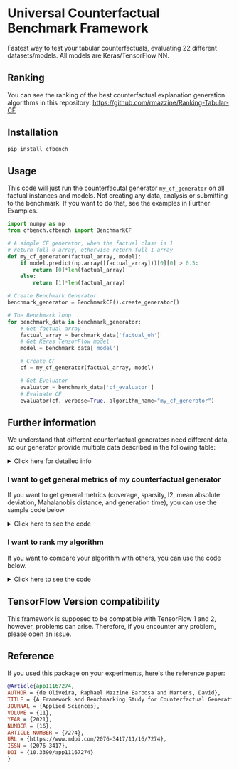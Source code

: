 # Universal Counterfactual Benchmark Framework

Fastest way to test your tabular counterfactuals, evaluating 22 different datasets/models. All models are Keras/TensorFlow NN.

## Ranking
You can see the ranking of the best counterfactual explanation generation algorithms in this repository: https://github.com/rmazzine/Ranking-Tabular-CF

## Installation

```bash
pip install cfbench
```

## Usage
This code will just run the counterfacutal generator ``my_cf_generator`` on all factual instances and models.
Not creating any data, analysis or submitting to the benchmark. 
If you want to do that, see the examples in Further Examples.

```python
import numpy as np
from cfbench.cfbench import BenchmarkCF

# A simple CF generator, when the factual class is 1
# return full 0 array, otherwise return full 1 array
def my_cf_generator(factual_array, model):
    if model.predict(np.array([factual_array]))[0][0] > 0.5:
        return [0]*len(factual_array)
    else:
        return [1]*len(factual_array)

# Create Benchmark Generator
benchmark_generator = BenchmarkCF().create_generator()

# The Benchmark loop
for benchmark_data in benchmark_generator:
    # Get factual array
    factual_array = benchmark_data['factual_oh']
    # Get Keras TensorFlow model
    model = benchmark_data['model']

    # Create CF
    cf = my_cf_generator(factual_array, model)

    # Get Evaluator
    evaluator = benchmark_data['cf_evaluator']
    # Evaluate CF
    evaluator(cf, verbose=True, algorithm_name="my_cf_generator")

```

## Further information
We understand that different counterfactual generators need different data, so our generator provide multiple data described in the following table:
<details>
  <summary>Click here for detailed info</summary>

The ``BenchmarkCF().create_generator()`` method returns a generator that provides the following data:

| key               | Type                              | Description                                                                                           |
|-------------------|-----------------------------------|-------------------------------------------------------------------------------------------------------|
| **factual_oh**    | list                              | Factual, one hot encoded (if categorical features), data                                              |
| **model**         | tf.Keras.Model                    | Model to be explained                                                                                 |
| **factual**       | list                              | Factual data (WITHOUT one hot encoding)                                                               |
| **num_feats**     | list                              | Indexes of the numerical continuous features                                                          |
| **cat_feats**     | list                              | Indexes of the categorical features                                                                   |
| **cf_evaluator**  | BenchmarkGenerator.cf_evaluator   | Evaluates if the CF is indeed a CF. Returns [True, cf_array] if a CF and [False, nan_array] otherwise |
| **oh_converter**  | cfbench.cfg.OHConverter.Converter | Converts to one hot ``.convert_to_oh`` or from one hot ``.convert``                                   |
| **df_train**      | pandas.DataFrame                  | Dataframe of model's training data (WITHOUT one hot encoding)                                         |
| **df_oh_train**   | pandas.DataFrame                  | Dataframe of model's training data (WITH one hot encoding)                                            |
| **df_test**       | pandas.DataFrame                  | Dataframe of model's test data (WITHOUT one hot encoding)                                             |
| **df_oh_test**    | pandas.DataFrame                  | Dataframe of model's test data (WITH one hot encoding)                                                |
| **df_factual**    | pandas.DataFrame                  | Dataframe of factual data (WITHOUT one hot encoding)                                                  |
| **tf_session**    | tf.Session                        | TensorFlow session                                                                                    |
| **factual_idx**   | int                               | Index of the factual data in the factual dataset                                                      |
| **factual_class** | int                               | Model's prediction (0 or 1) of the factual data                                                       |
| **dsname**        | str                               | Name of the dataset                                                                                   |


    
</details>

### I want to get general metrics of my counterfactual generator
If you want to get general metrics (coverage, sparsity, l2, mean absolute deviation, Mahalanobis distance, and
generation time), you can use the sample code below

<details>
  <summary>Click here to see the code</summary>

To generate a global analysis, you must create experiment data with the evaluator (``benchmark_data['cf_evaluator']``)
and assigning the ``cf_generation_time`` (the time it took to generate the CF) and ``save_results`` as True, to 
create the data to be analyzed (that will be in the folder ``./cfbench_results``.)

Then, the ``analyze_results`` method makes the global analysis and returns a dataframe with all
results processed in the folder ``./cfbench_results_processed/``. And it also prints the global
metrics in the console.

```python
import time
import numpy as np
from cfbench.cfbench import BenchmarkCF, analyze_results

# A simple CF generator, when the factual class is 1
# return full 0 array, otherwise return full 1 array
def my_cf_generator(factual_array, model):
    if model.predict(np.array([factual_array]))[0][0] > 0.5:
        return [0]*len(factual_array)
    else:
        return [1]*len(factual_array)

# Create Benchmark Generator
benchmark_generator = BenchmarkCF().create_generator()

# The Benchmark loop
for benchmark_data in benchmark_generator:
    # Get factual array
    factual_array = benchmark_data['factual_oh']
    # Get Keras TensorFlow model
    model = benchmark_data['model']

    # Create CF measuring how long it takes to generate the CF
    start_time = time.time()
    cf = my_cf_generator(factual_array, model)
    cf_generation_time = time.time() - start_time

    # Get Evaluator
    evaluator = benchmark_data['cf_evaluator']
    # Evaluate CF
    evaluator(
        cf_out=cf,
        algorithm_name='my_cf_generator',
        cf_generation_time=cf_generation_time,
        save_results=True)

analyze_results('my_cf_generator')
```

</details>

### I want to rank my algorithm
If you want to compare your algorithm with others, you can use the code below.
<details>
  <summary>Click here to see the code</summary>

To correctly send the results, you must create experiment data with the evaluator (``benchmark_data['cf_evaluator']``)
and assigning the ``cf_generation_time`` (the time it took to generate the CF) and ``save_results`` as True, to 
create the data to be sent (that will be in the folder ``./cfbench_results``.)

After the experiment loop, you must call the ``send_results`` method of the evaluator,
to send the results to the server.

This function will also create in the folder ``./cfbench_results_processed/`` a file with the
processed results of your algorithm.

```python
import time
import numpy as np
from cfbench.cfbench import BenchmarkCF, send_results

# A simple CF generator, when the factual class is 1
# return full 0 array, otherwise return full 1 array
def my_cf_generator(factual_array, model):
    if model.predict(np.array([factual_array]))[0][0] > 0.5:
        return [0]*len(factual_array)
    else:
        return [1]*len(factual_array)

# Create Benchmark Generator
benchmark_generator = BenchmarkCF().create_generator()

# The Benchmark loop
for benchmark_data in benchmark_generator:
    # Get factual array
    factual_array = benchmark_data['factual_oh']
    # Get Keras TensorFlow model
    model = benchmark_data['model']

    # Create CF measuring how long it takes to generate the CF
    start_time = time.time()
    cf = my_cf_generator(factual_array, model)
    cf_generation_time = time.time() - start_time

    # Get Evaluator
    evaluator = benchmark_data['cf_evaluator']
    # Evaluate CF
    evaluator(
        cf_out=cf,
        algorithm_name='my_cf_generator',
        cf_generation_time=cf_generation_time,
        save_results=True)

send_results('my_cf_generator')
```

After making the experiments and creating the analysis, you must fork [this repository](https://github.com/rmazzine/Ranking-Tabular-CF).

Then, you must provide the SSH path to your forked repo and, then, finally make a pull request to the main repository.

All these details are included in the algorithm, in a step-by-step process.
    
</details>



## TensorFlow Version compatibility
This framework is supposed to be compatible with TensorFlow 1 and 2, however, problems can arise. Therefore, 
if you encounter any problem, please open an issue.

## Reference
If you used this package on your experiments, here's the reference paper:
```bibtex
@Article{app11167274,
AUTHOR = {de Oliveira, Raphael Mazzine Barbosa and Martens, David},
TITLE = {A Framework and Benchmarking Study for Counterfactual Generating Methods on Tabular Data},
JOURNAL = {Applied Sciences},
VOLUME = {11},
YEAR = {2021},
NUMBER = {16},
ARTICLE-NUMBER = {7274},
URL = {https://www.mdpi.com/2076-3417/11/16/7274},
ISSN = {2076-3417},
DOI = {10.3390/app11167274}
}
```

